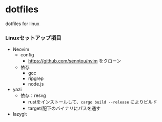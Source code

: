 # dotfiles
dotfiles for linux

### Linuxセットアップ項目

- Neovim
  - config 
    - https://github.com/senntou/nvim をクローン
  - 依存
    - gcc
    - ripgrep
    - node.js
- yazi
  - 依存：resvg 
    - rustをインストールして、`cargo build --release` によりビルド
    - target/配下のバイナリにパスを通す
- lazygit   
